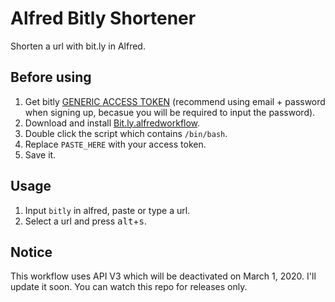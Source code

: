 # Alfred Bitly Shortener
Shorten a url with bit.ly in Alfred.

## Before using
1. Get bitly [GENERIC ACCESS TOKEN](https://bitly.com/a/sign_in?rd=%2Fa%2Foauth_apps) (recommend using email + password when signing up, becasue you will be required to input the password).
2. Download and install [Bit.ly.alfredworkflow](http://bit.ly/2Wml1a5).
3. Double click the script which contains `/bin/bash`.
4. Replace `PASTE_HERE` with your access token.
5. Save it.

## Usage
1. Input `bitly` in alfred, paste or type a url.
2. Select a url and press <kbd>alt</kbd>+<kbd>s</kbd>.

## Notice
This workflow uses API V3 which will be deactivated on March 1, 2020. I'll update it soon. You can watch this repo for releases only.
